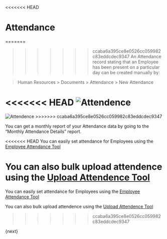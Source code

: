 <<<<<<< HEAD
# Attendance

=======
>>>>>>> ccaba6a395ce8e0526cc059982c83eddcdec9347
An Attendance record stating that an Employee has been present on a particular
day can be created manually by:

> Human Resources > Documents > Attendance > New Attendance

<<<<<<< HEAD
<img class="screenshot" alt="Attendence" src="/docs/assets/img/human-resources/attendence.png">
=======
<img class="screenshot" alt="Attendence" src="{{docs_base_url}}/assets/img/human-resources/attendence.png">
>>>>>>> ccaba6a395ce8e0526cc059982c83eddcdec9347

You can get a monthly report of your Attendance data by going to the “Monthly
Attendance Details” report.

<<<<<<< HEAD
You can easily set attendance for Employees using the [Employee Attendance Tool](/docs/user/manual/en/human-resources/tools/employee-attendance-tool.html)

You can also bulk upload attendence using the [Upload Attendence Tool](/docs/user/manual/en/human-resources/tools/upload-attendance.html)
=======
You can easily set attendance for Employees using the [Employee Attendance Tool]({{docs_base_url}}/user/manual/en/human-resources/tools/employee-attendance-tool.html)

You can also bulk upload attendence using the [Upload Attendence Tool]({{docs_base_url}}/user/manual/en/human-resources/tools/upload-attendance.html)
>>>>>>> ccaba6a395ce8e0526cc059982c83eddcdec9347

{next}
